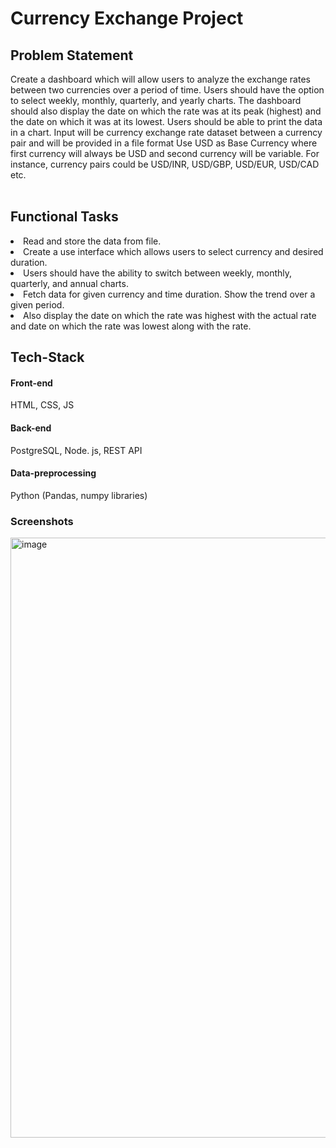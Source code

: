 # Currency Exchange Project

## Problem Statement
Create a dashboard which will allow users to analyze the exchange rates between two currencies
over a period of time. Users should have the option to select weekly, monthly, quarterly, and yearly
charts. The dashboard should also display the date on which the rate was at its peak (highest) and
the date on which it was at its lowest. Users should be able to print the data in a chart. Input will be
currency exchange rate dataset between a currency pair and will be provided in a file format
Use USD as Base Currency where first currency will always be USD and second currency will be
variable. For instance, currency pairs could be USD/INR, USD/GBP, USD/EUR, USD/CAD etc.
<br>
<br>

## Functional Tasks
<li>Read and store the data from file.</li>
<li>Create a use interface which allows users to select currency and desired duration.</li>
<li>Users should have the ability to switch between weekly, monthly, quarterly, and annual charts.</li>
<li>Fetch data for given currency and time duration. Show the trend over a given period.</li>
<li>Also display the date on which the rate was highest with the actual rate and date on which the
rate was lowest along with the rate.</li>

## Tech-Stack 
#### Front-end
HTML, CSS, JS
#### Back-end
PostgreSQL, Node. js, REST API
#### Data-preprocessing 
Python (Pandas, numpy libraries)

### Screenshots
<img width="960" alt="image" src="https://user-images.githubusercontent.com/73374967/200812523-a0338ee8-488f-40e7-b61f-0f92cb012a68.png">





